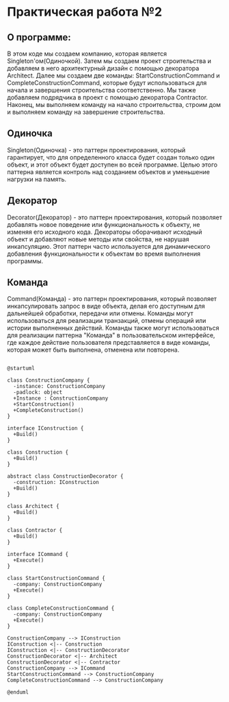 # Практическая работа №2

## О программе:
В этом коде мы создаем компанию, которая является Singleton'ом(Одиночкой). Затем мы создаем проект строительства и добавляем в него архитектурный дизайн с помощью декоратора Architect. Далее мы создаем две команды: StartConstructionCommand и CompleteConstructionCommand, которые будут использоваться для начала и завершения строительства соответственно. Мы также добавляем подрядчика в проект с помощью декоратора Contractor. Наконец, мы выполняем команду на начало строительства, строим дом и выполняем команду на завершение строительства.

## Одиночка
Singleton(Одиночка) - это паттерн проектирования, который гарантирует, что для определенного класса будет создан только один объект, и этот объект будет доступен во всей программе. Целью этого паттерна является контроль над созданием объектов и уменьшение нагрузки на память.

## Декоратор
Decorator(Декоратор) - это паттерн проектирования, который позволяет добавлять новое поведение или функциональность к объекту, не изменяя его исходного кода. Декораторы оборачивают исходный объект и добавляют новые методы или свойства, не нарушая инкапсуляцию. Этот паттерн часто используется для динамического добавления функциональности к объектам во время выполнения программы.

## Команда
Command(Команда) - это паттерн проектирования, который позволяет инкапсулировать запрос в виде объекта, делая его доступным для дальнейшей обработки, передачи или отмены. Команды могут использоваться для реализации транзакций, отмены операций или истории выполненных действий. Команды также могут использоваться для реализации паттерна "Команда" в пользовательском интерфейсе, где каждое действие пользователя представляется в виде команды, которая может быть выполнена, отменена или повторена.


```plantuml

@startuml

class ConstructionCompany {
  -instance: ConstructionCompany
  -padlock: object
  +Instance : ConstructionCompany
  +StartConstruction()
  +CompleteConstruction()
}

interface IConstruction {
  +Build()
}

class Construction {
  +Build()
}

abstract class ConstructionDecorator {
  -construction: IConstruction
  +Build()
}

class Architect {
  +Build()
}

class Contractor {
  +Build()
}

interface ICommand {
  +Execute()
}

class StartConstructionCommand {
  -company: ConstructionCompany
  +Execute()
}

class CompleteConstructionCommand {
  -company: ConstructionCompany
  +Execute()
}

ConstructionCompany --> IConstruction
IConstruction <|-- Construction
IConstruction <|-- ConstructionDecorator
ConstructionDecorator <|-- Architect
ConstructionDecorator <|-- Contractor
ConstructionCompany --> ICommand
StartConstructionCommand --> ConstructionCompany
CompleteConstructionCommand --> ConstructionCompany

@enduml

```
